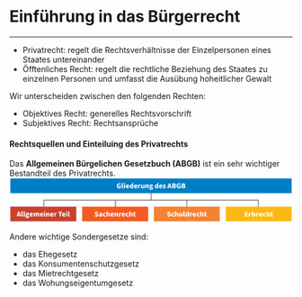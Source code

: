 # Einführung in das Bürgerrecht
---

- Privatrecht: regelt die Rechtsverhältnisse der Einzelpersonen eines Staates untereinander
- Öfftenliches Recht: regelt die rechtliche Beziehung des Staates zu einzelnen Personen und umfasst die Ausübung hoheitlicher Gewalt

Wir unterscheiden zwischen den folgenden Rechten:
- Objektives Recht: generelles Rechtsvorschrift
- Subjektives Recht: Rechtsansprüche

#### Rechtsquellen und Einteiluing des Privatrechts
 Das **Allgemeinen Bürgelichen Gesetzbuch (ABGB)** ist ein sehr wichtiger Bestandteil des Privatrechts.
 ![ABGB.png](ABGB.png)
 
 Andere wichtige Sondergesetze sind:
 - das Ehegesetz
 - das Konsumentenschutzgesetz
 - das Mietrechtgesetz
 - das Wohungseigentumgesetz
